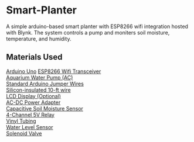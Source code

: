 # Smart-Planter
A simple arduino-based smart planter with ESP8266 wifi integration hosted with Blynk. The system controls a pump and moniters soil moisture, temperature, and humidity.


## Materials Used
[Arduino Uno](https://www.amazon.com/Arduino-A000066-ARDUINO-UNO-R3/dp/B008GRTSV6/ref=sr_1_3?crid=12LBHBLOUDB63&keywords=arduino+uno&qid=1694636097&sprefix=arduino+%2Caps%2C174&sr=8-3)
[ESP8266 Wifi Transceiver](https://www.amazon.com/HiLetgo-Wireless-Transceiver-Development-Compatible/dp/B010N1ROQS/ref=sxin_16_pa_sp_search_thematic_sspa?content-id=amzn1.sym.10e6d77b-0012-4a6b-b8f0-1618f27938ee%3Aamzn1.sym.10e6d77b-0012-4a6b-b8f0-1618f27938ee&crid=YYT69SJ5V4CV&cv_ct_cx=esp8266&keywords=esp8266&pd_rd_i=B010N1ROQS&pd_rd_r=52240d99-21c1-4ee3-829c-bbcfb0462989&pd_rd_w=TJjxz&pd_rd_wg=VqgjG&pf_rd_p=10e6d77b-0012-4a6b-b8f0-1618f27938ee&pf_rd_r=5VZSYZ0RF5J2K4QX9T0H&qid=1694636688&sbo=RZvfv%2F%2FHxDF%2BO5021pAnSA%3D%3D&sprefix=esp+826%2Caps%2C108&sr=1-2-2b34d040-5c83-4b7f-ba01-15975dfb8828-spons&sp_csd=d2lkZ2V0TmFtZT1zcF9zZWFyY2hfdGhlbWF0aWM&psc=1)  
[Aquarium Water Pump (AC)](https://www.amazon.com/dp/B07L54HB83?psc=1&ref=ppx_yo2ov_dt_b_product_details)  
[Standard Arduino Jumper Wires](https://www.amazon.com/dp/B01EV70C78?psc=1&ref=ppx_yo2ov_dt_b_product_details)  
[Silicon-insulated 10-ft wire](https://www.amazon.com/dp/B089CQHRDT?psc=1&ref=ppx_yo2ov_dt_b_product_details)  
[LCD Display (Optional)](https://www.amazon.com/dp/B07S7PJYM6?psc=1&ref=ppx_yo2ov_dt_b_product_details)  
[AC-DC Power Adapter](https://www.amazon.com/dp/B077PW5JC3?psc=1&ref=ppx_yo2ov_dt_b_product_details)  
[Capacitive Soil Moisture Sensor](https://www.amazon.com/dp/B07H3P1NRM?psc=1&ref=ppx_yo2ov_dt_b_product_details)  
[4-Channel 5V Relay](https://www.amazon.com/dp/B00E0NSORY?psc=1&ref=ppx_yo2ov_dt_b_product_details)  
[Vinyl Tubing](https://www.amazon.com/dp/B000E62TCC?psc=1&ref=ppx_yo2ov_dt_b_product_details)  
[Water Level Sensor](https://www.amazon.com/dp/B07ZMHJ6NN?psc=1&ref=ppx_yo2ov_dt_b_product_details)  
[Solenoid Valve](https://www.amazon.com/dp/B07XB6LF49?ref=ppx_yo2ov_dt_b_product_details&th=1)  
